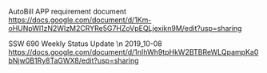 AutoBill APP requirement document                                                                                                           
https://docs.google.com/document/d/1Km-oHUNpWl1zN2WIzM2CRYRe5G7HZoVpEQLjexikn9M/edit?usp=sharing


SSW 690 Weekly Status Update \n 
2019_10-08
https://docs.google.com/document/d/1nIhWh9tpHkW2BTBReWLQpampKa0bNjw0B1Ry8TaGWX8/edit?usp=sharing
